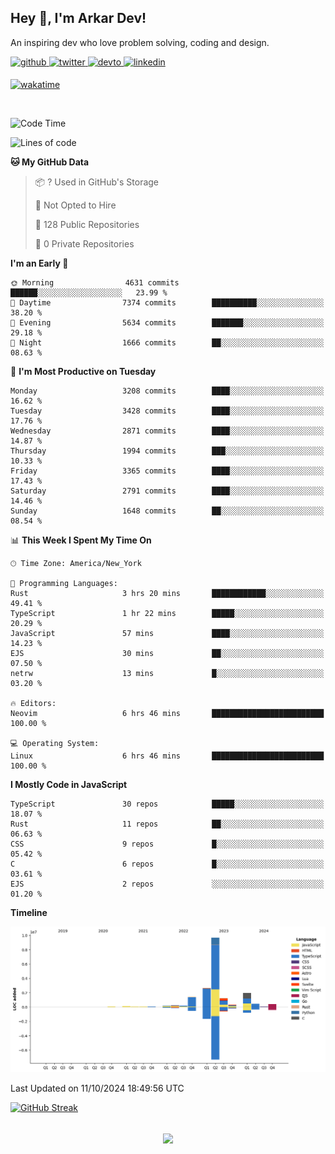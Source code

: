 ## Hey 👋, I'm Arkar Dev!  

An inspiring dev who love problem solving, coding and design.

<a href="https://github.com/Riley1101" target="_blank">
<img src=https://img.shields.io/badge/github-%2324292e.svg?&style=for-the-badge&logo=github&logoColor=white alt=github style="margin-bottom: 5px;" />
</a>
<a href="https://twitter.com/arkardev" target="_blank">
<img src=https://img.shields.io/badge/twitter-%2300acee.svg?&style=for-the-badge&logo=twitter&logoColor=white alt=twitter style="margin-bottom: 5px;" />
</a>
<a href="https://dev.to/riley1101" target="_blank">
<img src=https://img.shields.io/badge/dev.to-%2308090A.svg?&style=for-the-badge&logo=dev.to&logoColor=white alt=devto style="margin-bottom: 5px;" />
</a>
<a href="https://linkedin.com/in/arkar-kaung-myat" target="_blank">
<img src=https://img.shields.io/badge/linkedin-%231E77B5.svg?&style=for-the-badge&logo=linkedin&logoColor=white alt=linkedin style="margin-bottom: 5px;" />
</a>
  
[![wakatime](https://wakatime.com/badge/user/cf23b6e3-75f8-4c04-b0e3-273191c8d2ec.svg)](https://wakatime.com/@cf23b6e3-75f8-4c04-b0e3-273191c8d2ec)

<br/>

<!--START_SECTION:waka-->
![Code Time](http://img.shields.io/badge/Code%20Time-1%2C110%20hrs%2055%20mins-blue)

![Lines of code](https://img.shields.io/badge/From%20Hello%20World%20I%27ve%20Written-19.0%20million%20lines%20of%20code-blue)

**🐱 My GitHub Data** 

> 📦 ? Used in GitHub's Storage 
 > 
> 🚫 Not Opted to Hire
 > 
> 📜 128 Public Repositories 
 > 
> 🔑 0 Private Repositories 
 > 
**I'm an Early 🐤** 

```text
🌞 Morning                4631 commits        ██████░░░░░░░░░░░░░░░░░░░   23.99 % 
🌆 Daytime                7374 commits        ██████████░░░░░░░░░░░░░░░   38.20 % 
🌃 Evening                5634 commits        ███████░░░░░░░░░░░░░░░░░░   29.18 % 
🌙 Night                  1666 commits        ██░░░░░░░░░░░░░░░░░░░░░░░   08.63 % 
```
📅 **I'm Most Productive on Tuesday** 

```text
Monday                   3208 commits        ████░░░░░░░░░░░░░░░░░░░░░   16.62 % 
Tuesday                  3428 commits        ████░░░░░░░░░░░░░░░░░░░░░   17.76 % 
Wednesday                2871 commits        ████░░░░░░░░░░░░░░░░░░░░░   14.87 % 
Thursday                 1994 commits        ███░░░░░░░░░░░░░░░░░░░░░░   10.33 % 
Friday                   3365 commits        ████░░░░░░░░░░░░░░░░░░░░░   17.43 % 
Saturday                 2791 commits        ████░░░░░░░░░░░░░░░░░░░░░   14.46 % 
Sunday                   1648 commits        ██░░░░░░░░░░░░░░░░░░░░░░░   08.54 % 
```


📊 **This Week I Spent My Time On** 

```text
🕑︎ Time Zone: America/New_York

💬 Programming Languages: 
Rust                     3 hrs 20 mins       ████████████░░░░░░░░░░░░░   49.41 % 
TypeScript               1 hr 22 mins        █████░░░░░░░░░░░░░░░░░░░░   20.29 % 
JavaScript               57 mins             ████░░░░░░░░░░░░░░░░░░░░░   14.23 % 
EJS                      30 mins             ██░░░░░░░░░░░░░░░░░░░░░░░   07.50 % 
netrw                    13 mins             █░░░░░░░░░░░░░░░░░░░░░░░░   03.20 % 

🔥 Editors: 
Neovim                   6 hrs 46 mins       █████████████████████████   100.00 % 

💻 Operating System: 
Linux                    6 hrs 46 mins       █████████████████████████   100.00 % 
```

**I Mostly Code in JavaScript** 

```text
TypeScript               30 repos            █████░░░░░░░░░░░░░░░░░░░░   18.07 % 
Rust                     11 repos            ██░░░░░░░░░░░░░░░░░░░░░░░   06.63 % 
CSS                      9 repos             █░░░░░░░░░░░░░░░░░░░░░░░░   05.42 % 
C                        6 repos             █░░░░░░░░░░░░░░░░░░░░░░░░   03.61 % 
EJS                      2 repos             ░░░░░░░░░░░░░░░░░░░░░░░░░   01.20 % 
```



**Timeline**

![Lines of Code chart](https://raw.githubusercontent.com/Riley1101/Riley1101/main/assets/bar_graph.png)


 Last Updated on 11/10/2024 18:49:56 UTC
<!--END_SECTION:waka-->

[![GitHub Streak](https://streak-stats.demolab.com?user=Riley1101)](https://git.io/streak-stats)
  
<br/>  
<div align="center">
<img src="https://komarev.com/ghpvc/?username=Riley1101&&style=flat-square" align="center" />
</div>  

